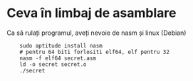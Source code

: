 Ceva în limbaj de asamblare
===========================

Ca să rulați programul, aveți nevoie de nasm și linux (Debian)

```
	sudo aptitude install nasm
	# pentru 64 biti forlositi elf64, elf pentru 32
	nasm -f elf64 secret.asm
	ld -o secret secret.o
	./secret
```

